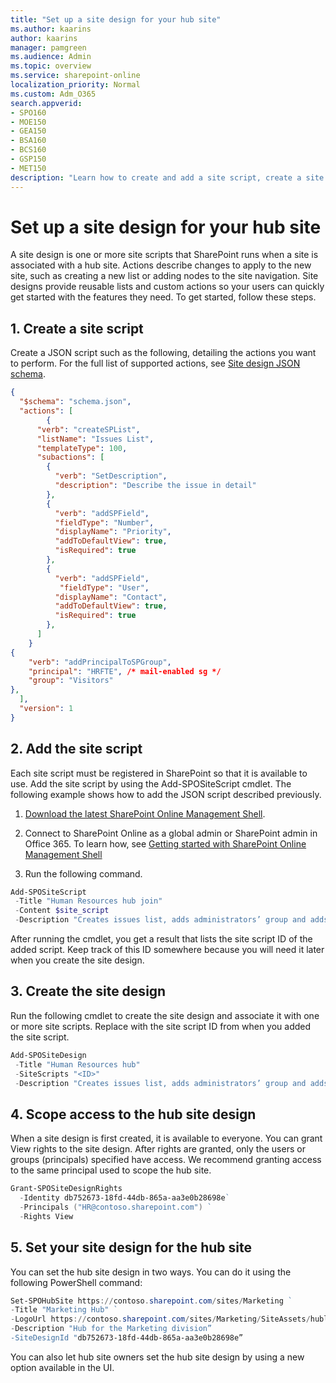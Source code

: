 ```yaml
---
title: "Set up a site design for your hub site"
ms.author: kaarins
author: kaarins
manager: pamgreen
ms.audience: Admin
ms.topic: overview
ms.service: sharepoint-online
localization_priority: Normal
ms.custom: Adm_O365
search.appverid:
- SPO160
- MOE150
- GEA150
- BSA160
- BCS160
- GSP150
- MET150
description: "Learn how to create and add a site script, create a site design and scope access to it, and set the design as the hub site design."
---
```


# Set up a site design for your hub site  

A site design is one or more site scripts that SharePoint runs when a site is associated with a hub site. Actions describe changes to apply to the new site, such as creating a new list or adding nodes to the site navigation. Site designs provide reusable lists and custom actions so your users can quickly get started with the features they need. To get started, follow these steps.  

## 1. Create a site script 

Create a JSON script such as the following, detailing the actions you want to perform. For the full list of supported actions, see [Site design JSON schema](/sharepoint/dev/declarative-customization/site-design-json-schema/). 

```JSON
{ 
  "$schema": "schema.json", 
  "actions": [ 
        { 
      "verb": "createSPList", 
      "listName": "Issues List", 
      "templateType": 100, 
      "subactions": [ 
        { 
          "verb": "SetDescription", 
          "description": "Describe the issue in detail" 
        }, 
        { 
          "verb": "addSPField", 
          "fieldType": "Number", 
          "displayName": "Priority", 
          "addToDefaultView": true, 
          "isRequired": true 
        }, 
        { 
          "verb": "addSPField", 
           "fieldType": "User", 
          "displayName": "Contact", 
          "addToDefaultView": true, 
          "isRequired": true 
        }, 
      ] 
    } 
{ 
    "verb": "addPrincipalToSPGroup", 
    "principal": "HRFTE", /* mail-enabled sg */ 
    "group": "Visitors" 
}, 
  ], 
  "version": 1 
} 
```
## 2. Add the site script 

Each site script must be registered in SharePoint so that it is available to use. Add the site script by using the Add-SPOSiteScript cmdlet. The following example shows how to add the JSON script described previously. 

1. [Download the latest SharePoint Online Management Shell](https://go.microsoft.com/fwlink/p/?LinkId=255251).
    
2. Connect to SharePoint Online as a global admin or SharePoint admin in Office 365. To learn how, see [Getting started with SharePoint Online Management Shell](https://go.microsoft.com/fwlink/?linkid=869066)

3. Run the following command.
 
```PowerShell
Add-SPOSiteScript  
 -Title "Human Resources hub join"  
 -Content $site_script  
 -Description "Creates issues list, adds administrators’ group and adds link to policies to site nav” 
```
After running the cmdlet, you get a result that lists the site script ID of the added script. Keep track of this ID somewhere because you will need it later when you create the site design.

## 3. Create the site design 

Run the following cmdlet to create the site design and associate it with one or more site scripts. Replace <ID> with the site script ID from when you added the site script. 

```PowerShell
Add-SPOSiteDesign  
 -Title "Human Resources hub"  
 -SiteScripts "<ID>"  
 -Description "Creates issues list, adds administrators’ group and adds link to policies to site nav " 
```

## 4. Scope access to the hub site design 
 
When a site design is first created, it is available to everyone. You can grant View rights to the site design. After rights are granted, only the users or groups (principals) specified have access. We recommend granting access to the same principal used to scope the hub site.

```PowerShell  
Grant-SPOSiteDesignRights  
  -Identity db752673-18fd-44db-865a-aa3e0b28698e` 
  -Principals ("HR@contoso.sharepoint.com") ` 
  -Rights View 
```

## 5. Set your site design for the hub site 
You can set the hub site design in two ways. You can do it using the following PowerShell command: 

```PowerShell   
Set-SPOHubSite https://contoso.sharepoint.com/sites/Marketing ` 
-Title "Marketing Hub" ` 
-LogoUrl https://contoso.sharepoint.com/sites/Marketing/SiteAssets/hublogo.png ` 
-Description "Hub for the Marketing division” 
-SiteDesignId "db752673-18fd-44db-865a-aa3e0b28698e” 
```
 
You can also let hub site owners set the hub site design by using a new option available in the UI.  

